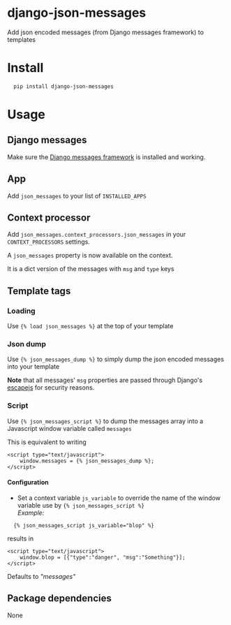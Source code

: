 # django-json-messages
Add json encoded messages (from Django messages framework) to templates

# Install

```sh
  pip install django-json-messages
```

# Usage

## Django messages

Make sure the [Django messages framework](https://docs.djangoproject.com/en/1.7/ref/contrib/messages/) is installed and working.

## App

Add `json_messages` to your list of `INSTALLED_APPS`

## Context processor

Add `json_messages.context_processors.json_messages` in your `CONTEXT_PROCESSORS` settings.

A `json_messages` property is now available on the context.

It is a dict version of the messages with `msg` and `type` keys

## Template tags

### Loading

Use `{% load json_messages %}` at the top of your template

### Json dump

Use `{% json_messages_dump %}` to simply dump the json encoded messages into your template

**Note** that all messages' `msg` properties are passed through Django's [escapejs](https://docs.djangoproject.com/en/dev/ref/templates/builtins/#escapejs) for security reasons.

### Script

Use `{% json_messages_script %}` to dump the messages array into a Javascript window variable called ` messages `

This is equivalent to writing

```
<script type="text/javascript">
	window.messages = {% json_messages_dump %};
</script>
```

#### Configuration

- Set a context variable `js_variable` to override the name of the window variable use by `{% json_messages_script %}`  
*Example:* 
```
  {% json_messages_script js_variable="blop" %}
``` 
results in
```
<script type="text/javascript">
	window.blop = [{"type":"danger", "msg":"Something"}];
</script>
```
Defaults to *"messages"*


## Package dependencies

None


